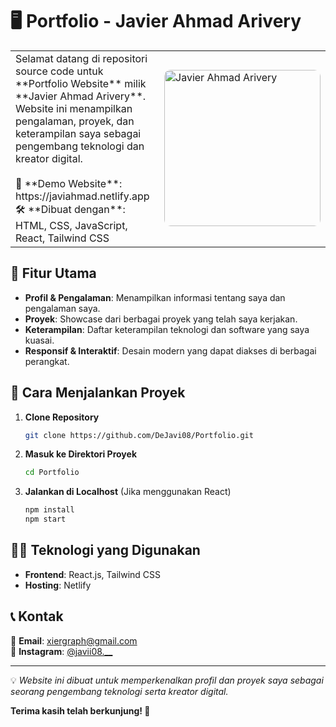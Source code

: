 # 🖥️ Portfolio - Javier Ahmad Arivery  

<table>
  <tr>
    <td>
      Selamat datang di repositori source code untuk **Portfolio Website** milik **Javier Ahmad Arivery**.  
      Website ini menampilkan pengalaman, proyek, dan keterampilan saya sebagai pengembang teknologi dan kreator digital.  
      <br><br>
      🚀 **Demo Website**: https://javiahmad.netlify.app  <br>
      🛠 **Dibuat dengan**: HTML, CSS, JavaScript, React, Tailwind CSS  
    </td>
    <td>
      <img src="https://javiahmad.netlify.app/assets/img/hero.jpg" alt="Javier Ahmad Arivery" width="250" style="border-radius: 10px;">
    </td>
  </tr>
</table>

## 🎯 Fitur Utama  

- **Profil & Pengalaman**: Menampilkan informasi tentang saya dan pengalaman saya.  
- **Proyek**: Showcase dari berbagai proyek yang telah saya kerjakan.  
- **Keterampilan**: Daftar keterampilan teknologi dan software yang saya kuasai.  
- **Responsif & Interaktif**: Desain modern yang dapat diakses di berbagai perangkat.  

## 🚀 Cara Menjalankan Proyek  

1. **Clone Repository**  
   ```bash
   git clone https://github.com/DeJavi08/Portfolio.git
   ```
2. **Masuk ke Direktori Proyek**  
   ```bash
   cd Portfolio
   ```
3. **Jalankan di Localhost** (Jika menggunakan React)  
   ```bash
   npm install
   npm start
   ```

## 👨‍💻 Teknologi yang Digunakan  

- **Frontend**: React.js, Tailwind CSS  
- **Hosting**: Netlify  

## 📞 Kontak  

📩 **Email**: [xiergraph@gmail.com](mailto:xiergraph@gmail.com)  
📸 **Instagram**: [@javii08.__](https://www.instagram.com/javii08.__/)  

---

💡 *Website ini dibuat untuk memperkenalkan profil dan proyek saya sebagai seorang pengembang teknologi serta kreator digital.*  

**Terima kasih telah berkunjung! 🚀**
